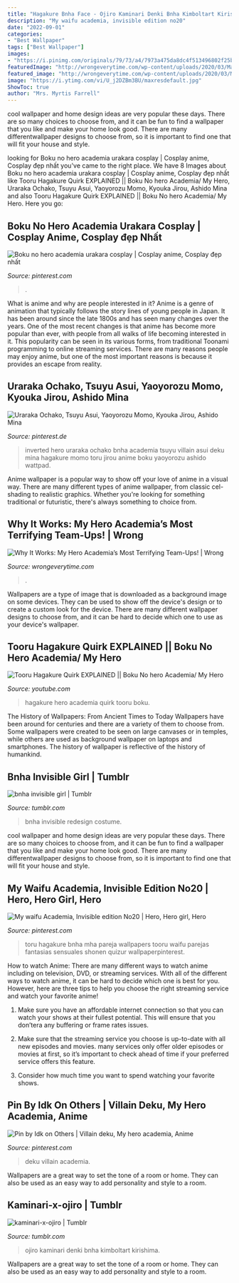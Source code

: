 ```yaml
---
title: "Hagakure Bnha Face - Ojiro Kaminari Denki Bnha Kimboltart Kirishima"
description: "My waifu academia, invisible edition no20"
date: "2022-09-01"
categories:
- "Best Wallpaper"
tags: ["Best Wallpaper"]
images:
- "https://i.pinimg.com/originals/79/73/a4/7973a475da8dc4f513496802f25bc1bc.jpg"
featuredImage: "http://wrongeverytime.com/wp-content/uploads/2020/03/March01112535.jpg"
featured_image: "http://wrongeverytime.com/wp-content/uploads/2020/03/March01112535.jpg"
image: "https://i.ytimg.com/vi/U_j2DZBm3BU/maxresdefault.jpg"
ShowToc: true
author: "Mrs. Myrtis Farrell"
---
```



cool wallpaper and home design ideas are very popular these days. There are so many choices to choose from, and it can be fun to find a wallpaper that you like and make your home look good. There are many differentwallpaper designs to choose from, so it is important to find one that will fit your house and style.

	

		
looking for Boku no hero academia urakara cosplay | Cosplay anime, Cosplay đẹp nhất you've came to the right place. We have 8 Images about Boku no hero academia urakara cosplay | Cosplay anime, Cosplay đẹp nhất like Tooru Hagakure Quirk EXPLAINED || Boku No hero Academia/ My Hero, Uraraka Ochako, Tsuyu Asui, Yaoyorozu Momo, Kyouka Jirou, Ashido Mina and also Tooru Hagakure Quirk EXPLAINED || Boku No hero Academia/ My Hero. Here you go:
		
    
## Boku No Hero Academia Urakara Cosplay | Cosplay Anime, Cosplay đẹp Nhất

<img loading=lazy src="https://i.pinimg.com/originals/ed/1a/f8/ed1af82544010f7c86832bf0fd915e0d.jpg" onerror="this.onerror=null;this.src='https://tse4.mm.bing.net/th?id=OIP.oNkBK2Y4HON4UvTcHJMAfAHaHW&amp;pid=15.1';" alt="Boku no hero academia urakara cosplay | Cosplay anime, Cosplay đẹp nhất">

_Source: pinterest.com_

>. 

	

What is anime and why are people interested in it?
Anime is a genre of animation that typically follows the story lines of young people in Japan. It has been around since the late 1800s and has seen many changes over the years. One of the most recent changes is that anime has become more popular than ever, with people from all walks of life becoming interested in it. This popularity can be seen in its various forms, from traditional Toonami programming to online streaming services. There are many reasons people may enjoy anime, but one of the most important reasons is because it provides an escape from reality.

    
## Uraraka Ochako, Tsuyu Asui, Yaoyorozu Momo, Kyouka Jirou, Ashido Mina

<img loading=lazy src="https://i.pinimg.com/originals/79/73/a4/7973a475da8dc4f513496802f25bc1bc.jpg" onerror="this.onerror=null;this.src='https://tse4.mm.bing.net/th?id=OIP.BIaSV8uPsZC_ObRD0JeSGwHaHj&amp;pid=15.1';" alt="Uraraka Ochako, Tsuyu Asui, Yaoyorozu Momo, Kyouka Jirou, Ashido Mina">

_Source: pinterest.de_

>inverted hero uraraka ochako bnha academia tsuyu villain asui deku mina hagakure momo toru jirou anime boku yaoyorozu ashido wattpad. 

	

Anime wallpaper is a popular way to show off your love of anime in a visual way. There are many different types of anime wallpaper, from classic cel-shading to realistic graphics. Whether you're looking for something traditional or futuristic, there's always something to choice from.

    
## Why It Works: My Hero Academia’s Most Terrifying Team-Ups! | Wrong

<img loading=lazy src="http://wrongeverytime.com/wp-content/uploads/2020/03/March01112535.jpg" onerror="this.onerror=null;this.src='https://tse1.mm.bing.net/th?id=OIP.qpg-L9gMM3LHPsl9U2oeuQHaEK&amp;pid=15.1';" alt="Why It Works: My Hero Academia’s Most Terrifying Team-Ups! | Wrong">

_Source: wrongeverytime.com_

>. 

	

Wallpapers are a type of image that is downloaded as a background image on some devices. They can be used to show off the device's design or to create a custom look for the device. There are many different wallpaper designs to choose from, and it can be hard to decide which one to use as your device's wallpaper.

    
## Tooru Hagakure Quirk EXPLAINED || Boku No Hero Academia/ My Hero

<img loading=lazy src="https://i.ytimg.com/vi/U_j2DZBm3BU/maxresdefault.jpg" onerror="this.onerror=null;this.src='https://tse1.mm.bing.net/th?id=OIP._gPG7TLlcRfWnspTs4OvvwHaEK&amp;pid=15.1';" alt="Tooru Hagakure Quirk EXPLAINED || Boku No hero Academia/ My Hero">

_Source: youtube.com_

>hagakure hero academia quirk tooru boku. 

	

The History of Wallpapers: From Ancient Times to Today
Wallpapers have been around for centuries and there are a variety of them to choose from. Some wallpapers were created to be seen on large canvases or in temples, while others are used as background wallpaper on laptops and smartphones. The history of wallpaper is reflective of the history of humankind.

    
## Bnha Invisible Girl | Tumblr

<img loading=lazy src="https://78.media.tumblr.com/70f0969c04f7d5a16a01295e6ec9014d/tumblr_p4poaclFAC1vtbpllo1_500.png" onerror="this.onerror=null;this.src='https://tse4.mm.bing.net/th?id=OIP.gvZJjjKczM3RIQJ9lG2AcQHaK3&amp;pid=15.1';" alt="bnha invisible girl | Tumblr">

_Source: tumblr.com_

>bnha invisible redesign costume. 

	

cool wallpaper and home design ideas are very popular these days. There are so many choices to choose from, and it can be fun to find a wallpaper that you like and make your home look good. There are many differentwallpaper designs to choose from, so it is important to find one that will fit your house and style.

    
## My Waifu Academia, Invisible Edition No20 | Hero, Hero Girl, Hero

<img loading=lazy src="https://i.pinimg.com/736x/0f/f0/9f/0ff09f2d3c1c5a2086980fc2e6ee7c97.jpg" onerror="this.onerror=null;this.src='https://tse2.mm.bing.net/th?id=OIP.IQOG4MQrP86Wza4MKGuZwQHaJO&amp;pid=15.1';" alt="My waifu Academia, Invisible edition No20 | Hero, Hero girl, Hero">

_Source: pinterest.com_

>toru hagakure bnha mha pareja wallpapers tooru waifu parejas fantasias sensuales shonen quizur wallpaperpinterest. 

	

How to watch Anime: There are many different ways to watch anime including on television, DVD, or streaming services.
With all of the different ways to watch anime, it can be hard to decide which one is best for you. However, here are three tips to help you choose the right streaming service and watch your favorite anime!
1. Make sure you have an affordable internet connection so that you can watch your shows at their fullest potential. This will ensure that you don’tera any buffering or frame rates issues.

2. Make sure that the streaming service you choose is up-to-date with all new episodes and movies. many services only offer older episodes or movies at first, so it’s important to check ahead of time if your preferred service offers this feature.

3. Consider how much time you want to spend watching your favorite shows.

    
## Pin By Idk On Others | Villain Deku, My Hero Academia, Anime

<img loading=lazy src="https://i.pinimg.com/736x/e2/46/fe/e246fefb8b1c98879b5eb926556801ca.jpg" onerror="this.onerror=null;this.src='https://tse2.mm.bing.net/th?id=OIP.UnmswziyGnrBmqjqbwpnEQHaHY&amp;pid=15.1';" alt="Pin by Idk on Others | Villain deku, My hero academia, Anime">

_Source: pinterest.com_

>deku villain academia. 

	

Wallpapers are a great way to set the tone of a room or home. They can also be used as an easy way to add personality and style to a room.

    
## Kaminari-x-ojiro | Tumblr

<img loading=lazy src="https://64.media.tumblr.com/344d5573ae9a12ee1bd04e87ee12d9db/tumblr_p4n08zuoAS1v8hw55o1_1280.gifv" onerror="this.onerror=null;this.src='https://tse2.mm.bing.net/th?id=OIP.Xur9249elN4tXMMFz8LTYQHaEr&amp;pid=15.1';" alt="kaminari-x-ojiro | Tumblr">

_Source: tumblr.com_

>ojiro kaminari denki bnha kimboltart kirishima. 

	

Wallpapers are a great way to set the tone of a room or home. They can also be used as an easy way to add personality and style to a room.

